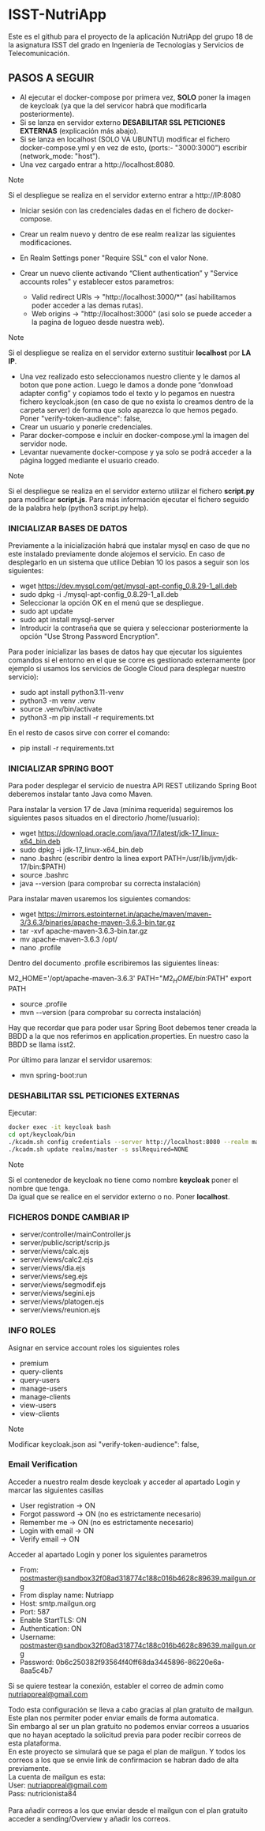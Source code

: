 # ISST-NutriApp
Este es el github para el proyecto de la aplicación NutriApp del grupo 18 de la asignatura ISST del grado en Ingeniería de Tecnologías y Servicios de Telecomunicación.


## PASOS A SEGUIR

- Al ejecutar el docker-compose por primera vez, **SOLO** poner la imagen de keycloak (ya que la del servicor habrá que modificarla posteriormente).
- Si se lanza en servidor externo **DESABILITAR SSL PETICIONES EXTERNAS** (explicación más abajo).
- Si se lanza en localhost (SOLO VA UBUNTU) modificar el fichero docker-compose.yml y en vez de esto, (ports:- "3000:3000") escribir (network_mode: "host").
- Una vez cargado entrar a http://localhost:8080.

> [!NOTE]
> Si el despliegue se realiza en el servidor externo entrar a http://IP:8080

- Iniciar sesión con las credenciales dadas en el fichero de docker-compose.
- Crear un realm nuevo y dentro de ese realm realizar las siguientes modificaciones.
- En Realm Settings poner "Require SSL" con el valor None.

- Crear un nuevo cliente activando “Client authentication” y "Service accounts roles" y establecer estos parametros:
    - Valid redirect URIs -> "http://localhost:3000/*" (así habilitamos poder acceder a las demas rutas).<br>
    - Web origins -> "http://localhost:3000" (asi solo se puede acceder a la pagina de logueo desde nuestra web).<br>

> [!NOTE]
> Si el despliegue se realiza en el servidor externo sustituir **localhost** por **LA IP**.

- Una vez realizado esto seleccionamos nuestro cliente y le damos al boton que pone action. Luego le damos a donde pone “donwload adapter config” y copiamos todo el texto y lo pegamos en nuestra fichero keycloak.json (en caso de que no exista lo creamos dentro de la carpeta server) de forma que solo aparezca lo que hemos pegado. Poner "verify-token-audience": false,
- Crear un usuario y ponerle credenciales.
- Parar docker-compose e incluir en docker-compose.yml la imagen del servidor node.
- Levantar nuevamente docker-compose y ya solo se podrá acceder a la página logged mediante el usuario creado.

> [!NOTE]
> Si el despliegue se realiza en el servidor externo utilizar el fichero **script.py** para modificar **script.js**.
> Para más información ejecutar el fichero seguido de la palabra help (python3 script.py help).

### INICIALIZAR BASES DE DATOS

Previamente a la inicialización habrá que instalar mysql en caso de que no este instalado previamente donde alojemos el servicio. En caso de desplegarlo en un sistema que utilice Debian 10 los pasos a seguir son los siguientes:

- wget https://dev.mysql.com/get/mysql-apt-config_0.8.29-1_all.deb
- sudo dpkg -i ./mysql-apt-config_0.8.29-1_all.deb
- Seleccionar la opción OK en el menú que se despliegue.
- sudo apt update
- sudo apt install mysql-server
- Introducir la contraseña que se quiera y seleccionar posteriormente la opción "Use Strong Password Encryption".

Para poder inicializar las bases de datos hay que ejecutar los siguientes comandos si el entorno en el que se corre es gestionado externamente (por ejemplo si usamos los servicios de Google Cloud para desplegar nuestro servicio):

- sudo apt install python3.11-venv
- python3 -m venv .venv
- source .venv/bin/activate
- python3 -m pip install -r requirements.txt

En el resto de casos sirve con correr el comando:

- pip install -r requirements.txt

### INICIALIZAR SPRING BOOT

Para poder desplegar el servicio de nuestra API REST utilizando Spring Boot deberemos instalar tanto Java como Maven.

Para instalar la version 17 de Java (mínima requerida) seguiremos los siguientes pasos situados en el directorio /home/(usuario):

- wget https://download.oracle.com/java/17/latest/jdk-17_linux-x64_bin.deb
- sudo dpkg -i jdk-17_linux-x64_bin.deb
- nano .bashrc (escribir dentro la linea export PATH=/usr/lib/jvm/jdk-17/bin:$PATH)
- source .bashrc
- java --version (para comprobar su correcta instalación)

Para instalar maven usaremos los siguientes comandos:

- wget https://mirrors.estointernet.in/apache/maven/maven-3/3.6.3/binaries/apache-maven-3.6.3-bin.tar.gz
- tar -xvf apache-maven-3.6.3-bin.tar.gz
- mv apache-maven-3.6.3 /opt/
- nano .profile

Dentro del documento .profile escribiremos las siguientes líneas:

M2_HOME='/opt/apache-maven-3.6.3'
PATH="$M2_HOME/bin:$PATH"
export PATH

- source .profile
- mvn --version (para comprobar su correcta instalación)

Hay que recordar que para poder usar Spring Boot debemos tener creada la BBDD a la que nos referimos en application.properties.
En nuestro caso la BBDD se llama isst2.

Por último para lanzar el servidor usaremos: 

- mvn spring-boot:run

### DESHABILITAR SSL PETICIONES EXTERNAS

Ejecutar:

```bash
docker exec -it keycloak bash
cd opt/keycloak/bin
./kcadm.sh config credentials --server http://localhost:8080 --realm master --user admin
./kcadm.sh update realms/master -s sslRequired=NONE
```
> [!NOTE]
> Si el contenedor de keycloak no tiene como nombre **keycloak** poner el nombre que tenga.<br>
> Da igual que se realice en el servidor externo o no. Poner **localhost**.

### FICHEROS DONDE CAMBIAR IP

- server/controller/mainController.js
- server/public/script/scrip.js
- server/views/calc.ejs
- server/views/calc2.ejs
- server/views/dia.ejs
- server/views/seg.ejs
- server/views/segmodif.ejs
- server/views/segini.ejs
- server/views/platogen.ejs
- server/views/reunion.ejs

### INFO ROLES

Asignar en service account roles los siguientes roles
- premium
- query-clients
- query-users
- manage-users
- manage-clients
- view-users
- view-clients

> [!NOTE]
> Modificar keycloak.json asi "verify-token-audience": false,

### Email Verification

Acceder a nuestro realm desde keycloak y acceder al apartado Login y marcar las siguientes casillas
- User registration -> ON
- Forgot password -> ON (no es estrictamente necesario)
- Remember me -> ON (no es estrictamente necesario)
- Login with email -> ON 
- Verify email -> ON

Acceder al apartado Login y poner los siguientes parametros
- From: postmaster@sandbox32f08ad318774c188c016b4628c89639.mailgun.org
- From display name: Nutriapp
- Host: smtp.mailgun.org
- Port: 587
- Enable StartTLS: ON
- Authentication: ON
- Username: postmaster@sandbox32f08ad318774c188c016b4628c89639.mailgun.org
- Password: 0b6c250382f93564f40ff68da3445896-86220e6a-8aa5c4b7

Si se quiere testear la conexión, establer el correo de admin como nutriappreal@gmail.com

Todo esta configuración se lleva a cabo gracias al plan gratuito de mailgun. Este plan nos permiter poder enviar emails de forma automatica. <br>
Sin embargo al ser un plan gratuito no podemos enviar correos a usuarios que no hayan aceptado la solicitud previa para poder recibir correos de esta plataforma. <br> 
En este proyecto se simulará que se paga el plan de mailgun. Y todos los correos a los que se envie link de confirmacion se habran dado de alta previamente. <br>
La cuenta de mailgun es esta: <br>
User: nutriappreal@gmail.com <br>
Pass: nutricionista84 <br>
<br>
Para añadir correos a los que enviar desde el mailgun con el plan gratuito acceder a sending/Overview y añadir los correos.